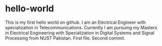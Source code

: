 # hello-world
This is my first hello world on github. 
I am an Electrical Engineer with specialization in Telecommunications. Currently I am pursuing my Masters in Electrical Engineering with Specialization in Digital Systems and Signal Processing from NUST Pakistan. First file. Second commit.
